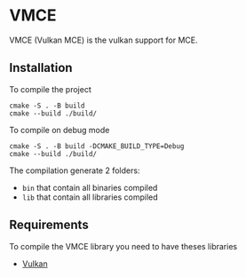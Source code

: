 # VMCE

VMCE (Vulkan MCE) is the vulkan support for MCE.

## Installation
To compile the project
```
cmake -S . -B build
cmake --build ./build/
```

To compile on debug mode
```
cmake -S . -B build -DCMAKE_BUILD_TYPE=Debug
cmake --build ./build/
```

The compilation generate 2 folders:
- ``bin`` that contain all binaries compiled
- ``lib`` that contain all libraries compiled

## Requirements
To compile the VMCE library you need to have theses libraries
- [Vulkan](https://www.vulkan.org/)
